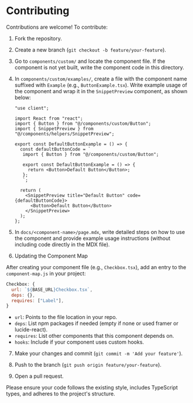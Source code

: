 # Contributing

Contributions are welcome! To contribute:

1. Fork the repository.

2. Create a new branch (`git checkout -b feature/your-feature`).

3. Go to `components/custom/` and locate the component file. If the component is not yet built, write the component code in this directory.

4. In `components/custom/examples/`, create a file with the component name suffixed with `Example` (e.g., `ButtonExample.tsx`). Write example usage of the component and wrap it in the `SnippetPreview` component, as shown below:

   ```tsx
   "use client";

   import React from "react";
   import { Button } from "@/components/custom/Button";
   import { SnippetPreview } from "@/components/helpers/SnippetPreview";

   export const DefaultButtonExample = () => {
     const defaultButtonCode = `
      import { Button } from "@/components/custom/Button";
   
      export const DefaultButtonExample = () => {
        return <Button>Default Button</Button>;
      };
      `;

     return (
       <SnippetPreview title="Default Button" code={defaultButtonCode}>
         <Button>Default Button</Button>
       </SnippetPreview>
     );
   };
   ```

5. In `docs/<component-name>/page.mdx`, write detailed steps on how to use the component and provide example usage instructions (without including code directly in the MDX file).

6. Updating the Component Map

After creating your component file (e.g., `Checkbox.tsx`), add an entry to the `component-map.js` in your project:

```js
Checkbox: {
  url: `${BASE_URL}Checkbox.tsx`,
  deps: {},
  requires: ["Label"],
}
```

- `url`: Points to the file location in your repo.
- `deps`: List npm packages if needed (empty if none or used framer or lucide-react).
- `requires`: List other components that this component depends on.
- `hooks`: Include if your component uses custom hooks.

7. Make your changes and commit (`git commit -m 'Add your feature'`).

8. Push to the branch (`git push origin feature/your-feature`).

9. Open a pull request.

Please ensure your code follows the existing style, includes TypeScript types, and adheres to the project's structure.
